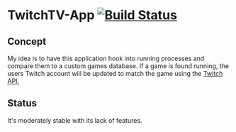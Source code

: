 # TwitchTV-App [![Build Status](https://travis-ci.org/Kieranwest/TwitchTV-App.svg?branch=master)](https://travis-ci.org/Kieranwest/TwitchTV-App)
## Concept
My idea is to have this application hook into running processes and compare them to a custom games database. If a game is found running, the users 
Twitch account will be updated to match the game using the [Twitch API.](https://dev.twitch.tv/)

## Status
It's moderately stable with its lack of features. 
